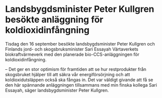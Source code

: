 # Landsbygdsminister Peter Kullgren besökte anläggning för koldioxidinfångning

Tisdag den 16 september besökte landsbygdsminister Peter Kullgren och Finlands jord- och skogsbruksminister Sari Essayah Värtaverkets biokraftvärmeverk med den planerade bio-CCS-anläggningen för koldioxidinfångning.

– Det ger en stor optimism för framtiden att se hur restprodukter från skogsbruket hjälper till att säkra vår energiförsörjning och att koldioxidutsläppen också ska fångas in. Det var väldigt givande att få se den här spännande anläggningen tillsammans med min finska kollega Sari Essayah, säger landsbygdsminister Peter Kullgren.
